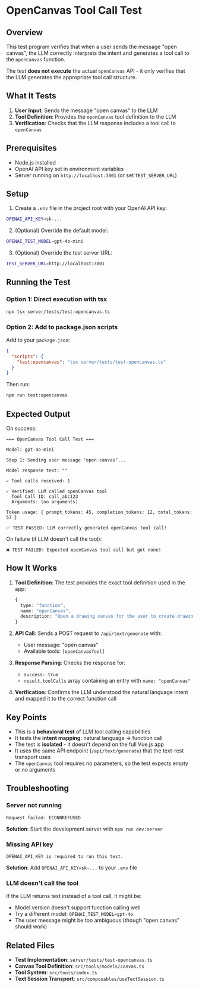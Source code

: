 # OpenCanvas Tool Call Test

## Overview

This test program verifies that when a user sends the message "open canvas", the LLM correctly interprets the intent and generates a tool call to the `openCanvas` function.

The test **does not execute** the actual `openCanvas` API - it only verifies that the LLM generates the appropriate tool call structure.

## What It Tests

1. **User Input**: Sends the message "open canvas" to the LLM
2. **Tool Definition**: Provides the `openCanvas` tool definition to the LLM
3. **Verification**: Checks that the LLM response includes a tool call to `openCanvas`

## Prerequisites

- Node.js installed
- OpenAI API key set in environment variables
- Server running on `http://localhost:3001` (or set `TEST_SERVER_URL`)

## Setup

1. Create a `.env` file in the project root with your OpenAI API key:

```bash
OPENAI_API_KEY=sk-...
```

2. (Optional) Override the default model:

```bash
OPENAI_TEST_MODEL=gpt-4o-mini
```

3. (Optional) Override the test server URL:

```bash
TEST_SERVER_URL=http://localhost:3001
```

## Running the Test

### Option 1: Direct execution with tsx

```bash
npx tsx server/tests/test-opencanvas.ts
```

### Option 2: Add to package.json scripts

Add to your `package.json`:

```json
{
  "scripts": {
    "test:opencanvas": "tsx server/tests/test-opencanvas.ts"
  }
}
```

Then run:

```bash
npm run test:opencanvas
```

## Expected Output

On success:

```
=== OpenCanvas Tool Call Test ===

Model: gpt-4o-mini

Step 1: Sending user message "open canvas"...

Model response text: ""

✓ Tool calls received: 1

✓ Verified: LLM called openCanvas tool
  Tool Call ID: call_abc123
  Arguments: (no arguments)

Token usage: { prompt_tokens: 45, completion_tokens: 12, total_tokens: 57 }

✅ TEST PASSED: LLM correctly generated openCanvas tool call!
```

On failure (if LLM doesn't call the tool):

```
❌ TEST FAILED: Expected openCanvas tool call but got none!
```

## How It Works

1. **Tool Definition**: The test provides the exact tool definition used in the app:
   ```typescript
   {
     type: "function",
     name: "openCanvas",
     description: "Open a drawing canvas for the user to create drawings, sketches, or diagrams."
   }
   ```

2. **API Call**: Sends a POST request to `/api/text/generate` with:
   - User message: "open canvas"
   - Available tools: `[openCanvasTool]`

3. **Response Parsing**: Checks the response for:
   - `success: true`
   - `result.toolCalls` array containing an entry with `name: "openCanvas"`

4. **Verification**: Confirms the LLM understood the natural language intent and mapped it to the correct function call

## Key Points

- This is a **behavioral test** of LLM tool calling capabilities
- It tests the **intent mapping**: natural language → function call
- The test is **isolated** - it doesn't depend on the full Vue.js app
- It uses the same API endpoint (`/api/text/generate`) that the text-rest transport uses
- The `openCanvas` tool requires no parameters, so the test expects empty or no arguments

## Troubleshooting

### Server not running
```
Request failed: ECONNREFUSED
```
**Solution**: Start the development server with `npm run dev:server`

### Missing API key
```
OPENAI_API_KEY is required to run this test.
```
**Solution**: Add `OPENAI_API_KEY=sk-...` to your `.env` file

### LLM doesn't call the tool

If the LLM returns text instead of a tool call, it might be:
- Model version doesn't support function calling well
- Try a different model: `OPENAI_TEST_MODEL=gpt-4o`
- The user message might be too ambiguous (though "open canvas" should work)

## Related Files

- **Test Implementation**: `server/tests/test-opencanvas.ts`
- **Canvas Tool Definition**: `src/tools/models/canvas.ts`
- **Tool System**: `src/tools/index.ts`
- **Text Session Transport**: `src/composables/useTextSession.ts`
